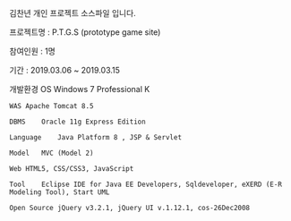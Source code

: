 김찬년 개인 프로젝트 소스파일 입니다.

프로젝트명 : P.T.G.S (prototype game site)

참여인원	: 1명

기간	: 2019.03.06 ~ 2019.03.15

개발환경	OS	Windows 7 Professional K

	WAS	Apache Tomcat 8.5
	
	DBMS	Oracle 11g Express Edition
	
	Language	Java Platform 8 , JSP & Servlet
	
	Model	MVC (Model 2)
	
	Web	HTML5, CSS/CSS3, JavaScript
	
	Tool	Eclipse IDE for Java EE Developers, Sqldeveloper, eXERD (E-R Modeling Tool), Start UML
	
	Open Source	jQuery v3.2.1, jQuery UI v.1.12.1, cos-26Dec2008
